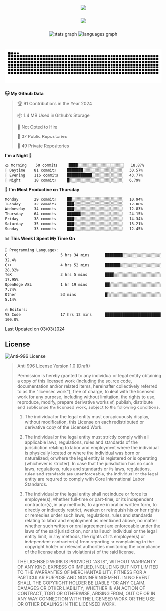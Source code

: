 ###

<div align="center">
  <img src="https://github-widgetbox.vercel.app/api/profile?username=kazutoiris&data=followers,repositories,stars,commits"  />
</div>

###

<div align="center">
  <img src="https://profile-counter.glitch.me/kazutoiris/count.svg?"  />
</div>

###

<div align="center">
  <img src="https://github-readme-stats.vercel.app/api?username=kazutoiris&hide_title=false&hide_rank=false&show_icons=true&include_all_commits=true&count_private=true&disable_animations=false&theme=default&locale=en&hide_border=false" height="150" alt="stats graph"  />
  <img src="https://github-readme-stats.vercel.app/api/top-langs?username=kazutoiris&locale=en&hide_title=false&layout=compact&card_width=320&langs_count=5&theme=default&hide_border=true" height="150" alt="languages graph"  />
</div>

###

<br clear="both">

<img src="https://raw.githubusercontent.com/kazutoiris/kazutoiris/output/snake.svg" alt="Snake animation" />

###

<!--START_SECTION:waka-->
**🐱 My Github Data** 

> 🏆 91 Contributions in the Year 2024
 > 
> 📦 1.4 MB Used in Github's Storage 
 > 
> 🚫 Not Opted to Hire
 > 
> 📜 37 Public Repositories 
 > 
> 🔑 49 Private Repositories  
 > 
**I'm a Night 🦉** 

```text
🌞 Morning    50 commits     ████░░░░░░░░░░░░░░░░░░░░░   18.87% 
🌆 Daytime    81 commits     ███████░░░░░░░░░░░░░░░░░░   30.57% 
🌃 Evening    116 commits    ███████████░░░░░░░░░░░░░░   43.77% 
🌙 Night      18 commits     █░░░░░░░░░░░░░░░░░░░░░░░░   6.79%

```
📅 **I'm Most Productive on Thursday** 

```text
Monday       29 commits     ██░░░░░░░░░░░░░░░░░░░░░░░   10.94% 
Tuesday      32 commits     ███░░░░░░░░░░░░░░░░░░░░░░   12.08% 
Wednesday    34 commits     ███░░░░░░░░░░░░░░░░░░░░░░   12.83% 
Thursday     64 commits     ██████░░░░░░░░░░░░░░░░░░░   24.15% 
Friday       38 commits     ███░░░░░░░░░░░░░░░░░░░░░░   14.34% 
Saturday     35 commits     ███░░░░░░░░░░░░░░░░░░░░░░   13.21% 
Sunday       33 commits     ███░░░░░░░░░░░░░░░░░░░░░░   12.45%

```


📊 **This Week I Spent My Time On** 

```text
💬 Programming Languages: 
C                        5 hrs 34 mins       ████████░░░░░░░░░░░░░░░░░   32.4% 
C++                      4 hrs 52 mins       ███████░░░░░░░░░░░░░░░░░░   28.32% 
TeX                      3 hrs 5 mins        ████░░░░░░░░░░░░░░░░░░░░░   17.95% 
OpenEdge ABL             1 hr 19 mins        ██░░░░░░░░░░░░░░░░░░░░░░░   7.74% 
Other                    53 mins             █░░░░░░░░░░░░░░░░░░░░░░░░   5.14%

🔥 Editors: 
VS Code                  17 hrs 12 mins      █████████████████████████   100.0%

```


 Last Updated on 03/03/2024
<!--END_SECTION:waka-->

## License

![Anti-996 License](https://img.shields.io/badge/license-Anti--996%20License-blue)

>  Anti 996 License Version 1.0 (Draft)
>
>  Permission is hereby granted to any individual or legal entity obtaining a copy
>  of this licensed work (including the source code, documentation and/or related
>  items, hereinafter collectively referred to as the "licensed work"), free of
>  charge, to deal with the licensed work for any purpose, including without
>  limitation, the rights to use, reproduce, modify, prepare derivative works of,
>  publish, distribute and sublicense the licensed work, subject to the following
>  conditions:
>
> 1. The individual or the legal entity must conspicuously display, without
>       modification, this License on each redistributed or derivative copy of the
>       Licensed Work.
>
> 2. The individual or the legal entity must strictly comply with all applicable
>       laws, regulations, rules and standards of the jurisdiction relating to
>       labor and employment where the individual is physically located or where
>       the individual was born or naturalized; or where the legal entity is
>       registered or is operating (whichever is stricter). In case that the
>       jurisdiction has no such laws, regulations, rules and standards or its
>       laws, regulations, rules and standards are unenforceable, the individual
>       or the legal entity are required to comply with Core International Labor
>       Standards.
>
> 3. The individual or the legal entity shall not induce or force its
>       employee(s), whether full-time or part-time, or its independent
>       contractor(s), in any methods, to agree in oral or written form,
>       to directly or indirectly restrict, weaken or relinquish his or
>       her rights or remedies under such laws, regulations, rules and
>       standards relating to labor and employment as mentioned above,
>       no matter whether such written or oral agreement are enforceable
>       under the laws of the said jurisdiction, nor shall such individual
>       or the legal entity limit, in any methods, the rights of its employee(s)
>       or independent contractor(s) from reporting or complaining to the copyright
>       holder or relevant authorities monitoring the compliance of the license
>       about its violation(s) of the said license.
>
>  THE LICENSED WORK IS PROVIDED "AS IS", WITHOUT WARRANTY OF ANY KIND, EXPRESS OR
>  IMPLIED, INCLUDING BUT NOT LIMITED TO THE WARRANTIES OF MERCHANTABILITY, FITNESS
>  FOR A PARTICULAR PURPOSE AND NONINFRINGEMENT. IN NO EVENT SHALL THE COPYRIGHT
>  HOLDER BE LIABLE FOR ANY CLAIM, DAMAGES OR OTHER LIABILITY, WHETHER IN AN ACTION
>  OF CONTRACT, TORT OR OTHERWISE, ARISING FROM, OUT OF OR IN ANY WAY CONNECTION
>  WITH THE LICENSED WORK OR THE USE OR OTHER DEALINGS IN THE LICENSED WORK.
